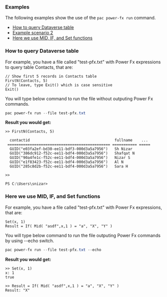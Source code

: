 ### Examples

The following examples show the use of the `pac power-fx run` command.

- [How to query Dataverse table](#How-to-query-Dataverse-table)
- [Example scenario 2](#example-scenario-2)
- [Here we use MID, IF, and Set functions](#Here-we-use-MID,-IF,-and-Set-functions)

<!-- Replace these placeholder examples with real examples -->
### How to query Dataverse table

For example, you have a file called "test-pfx.txt" with Power Fx expressions to query table Contacts, that are:

```text
// Show first 5 records in Contacts table
FirstN(Contacts, 5)
// To leave, type Exit() which is case sensitive
Exit()
```

You will type below command to run the file without outputing Power Fx commands.

```powershell
pac power-fx run --file test-pfx.txt
```

**Result you would get:**

```text
>> FirstN(Contacts, 5)

  contactid                                      fullname    ...
 ============================================== =========== =====
  GUID("e03fa2ef-bd30-ee11-bdf3-000d3a5a7956")   Sh Nizar
  GUID("386dc912-f52c-ee11-bdf4-000d3a5a7956")   Shafqat N
  GUID("90a4fe1c-f52c-ee11-bdf4-000d3a5a7956")   Nizar S
  GUID("e1f83423-f52c-ee11-bdf4-000d3a5a7956")   Al N
  GUID("285c8d2b-f52c-ee11-bdf4-000d3a5a7956")   Sara H

>>

PS C:\Users\snizar>
```

### Here we use MID, IF, and Set functions

For example, you have a file called "test-pfx.txt" with Power Fx expressions, that are:

```text
Set(x, 1)
Result = If( Mid( "asdf",x,1 ) = "a", "X", "Y" )
```

You will type below command to run the file outputing Power Fx commands by using --echo switch.

```powershell
pac power-fx run --file test-pfx.txt --echo
```

**Result you would get:**

```text
>> Set(x, 1)
x: 1
true

>> Result = If( Mid( "asdf",x,1 ) = "a", "X", "Y" )
Result: "X"
```